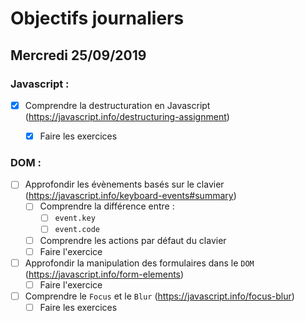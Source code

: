 # Objectifs journaliers

## Mercredi 25/09/2019

### Javascript :

  * [x] Comprendre la destructuration en Javascript (https://javascript.info/destructuring-assignment)
    * [x] Faire les exercices
  


### DOM : 

  * [ ] Approfondir les évènements basés sur le clavier (https://javascript.info/keyboard-events#summary)
    * [ ] Comprendre la différence entre : 
      * [ ] `event.key`
      * [ ] `event.code`
    * [ ] Comprendre les actions par défaut du clavier
    * [ ] Faire l'exercice

  * [ ] Approfondir la manipulation des formulaires dans le `DOM` (https://javascript.info/form-elements)
    * [ ] Faire l'exercice
  
  * [ ] Comprendre le `Focus` et le `Blur` (https://javascript.info/focus-blur)
    * [ ] Faire les exercices
